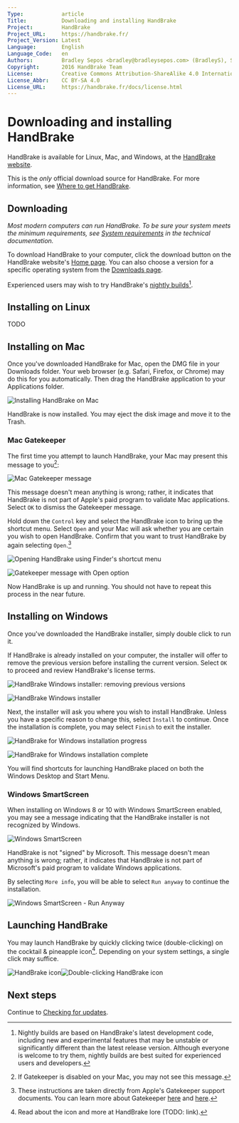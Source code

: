 ```yaml
---
Type:            article
Title:           Downloading and installing HandBrake
Project:         HandBrake
Project_URL:     https://handbrake.fr/
Project_Version: Latest
Language:        English
Language_Code:   en
Authors:         Bradley Sepos <bradley@bradleysepos.com> (BradleyS), Scott (s55)
Copyright:       2016 HandBrake Team
License:         Creative Commons Attribution-ShareAlike 4.0 International
License_Abbr:    CC BY-SA 4.0
License_URL:     https://handbrake.fr/docs/license.html
---
```


Downloading and installing HandBrake
====================================

HandBrake is available for Linux, Mac, and Windows, at the [HandBrake website](https://handbrake.fr/).

This is the *only* official download source for HandBrake. For more information, see [Where to get HandBrake](where-to-get-handbrake.html).

## Downloading

*Most modern computers can run HandBrake. To be sure your system meets the minimum requirements, see [System requirements](../technical/system-requirements.html) in the technical documentation.*

To download HandBrake to your computer, click the download button on the HandBrake website's [Home page](https://handbrake.fr/). You can also choose a version for a specific operating system from the [Downloads page](https://handbrake.fr/downloads.php).

Experienced users may wish to try HandBrake's [nightly builds](https://handbrake.fr/nightly.php)[^nightly-builds].

<!-- .system-lin -->

## Installing on Linux

TODO

<!-- /.system-lin -->
<!-- .system-mac -->

## Installing on Mac

Once you've downloaded HandBrake for Mac, open the DMG file in your Downloads folder. Your web browser (e.g. Safari, Firefox, or Chrome) may do this for you automatically. Then drag the HandBrake application to your Applications folder.

![Installing HandBrake on Mac](../images/mac/install.png "Drag HandBrake to your Applications folder to install it on your Mac.")

HandBrake is now installed. You may eject the disk image and move it to the Trash.

### Mac Gatekeeper

The first time you attempt to launch HandBrake, your Mac may present this message to you[^gatekeeper-disabled]:

![Mac Gatekeeper message](../images/mac/gatekeeper-message.png "Gatekeeper may present this message when launching HandBrake for the first time.")

This message doesn't mean anything is wrong; rather, it indicates that HandBrake is not part of Apple's paid program to validate Mac applications. Select `OK` to dismiss the Gatekeeper message.

Hold down the `Control` key and select the HandBrake icon to bring up the shortcut menu. Select `Open` and your Mac will ask whether you are certain you wish to open HandBrake. Confirm that you want to trust HandBrake by again selecting `Open`.[^gatekeeper-instructions]

![Opening HandBrake using Finder's shortcut menu](../images/mac/shortcut-menu-open.png "Launching HandBrake using the Open option in the Finder's shortcut menu will bypass the initial Gatekeeper message.")

![Gatekeeper message with Open option](../images/mac/gatekeeper-message-quarantine.png "Gatekeeper may also present this message when launching HandBrake for the first time. Selecting Open will tell Gatekeeper to trust HandBrake.")

Now HandBrake is up and running. You should not have to repeat this process in the near future.

<!-- /.system-mac -->
<!-- .system-win -->

## Installing on Windows

Once you've downloaded the HandBrake installer, simply double click to run it.

If HandBrake is already installed on your computer, the installer will offer to remove the previous version before installing the current version. Select `OK` to proceed and review HandBrake's license terms.

![HandBrake Windows installer: removing previous versions](../images/windows/uninstall.png "The HandBrake installer will offer to remove previous versions before installing the current version.")

![HandBrake Windows installer](../images/windows/install-1.png "HandBrake's Windows installer.")

Next, the installer will ask you where you wish to install HandBrake. Unless you have a specific reason to change this, select `Install` to continue. Once the installation is complete, you may select `Finish` to exit the installer.

![HandBrake for Windows installation progress](../images/windows/install-2.png "The installer will report its progress.")

![HandBrake for Windows installation complete](../images/windows/install-finish.png "HandBrake is now installed.")

You will find shortcuts for launching HandBrake placed on both the Windows Desktop and Start Menu.

### Windows SmartScreen

When installing on Windows 8 or 10 with Windows SmartScreen enabled, you may see a message indicating that the HandBrake installer is not recognized by Windows.

![Windows SmartScreen](../images/windows/smartscreen-1.png "Windows SmartScreen may present this message. Select More info to see more options.")

HandBrake is not "signed" by Microsoft. This message doesn't mean anything is wrong; rather, it indicates that HandBrake is not part of Microsoft's paid program to validate Windows applications.

By selecting `More info`, you will be able to select `Run anyway` to continue the installation.

![Windows SmartScreen - Run Anyway](../images/windows/smartscreen-2.png "Select Run anyway to dismiss the SmartScreen message and continue installing HandBrake.")

<!-- /.system-win -->

## Launching HandBrake

You may launch HandBrake by quickly clicking twice (double-clicking) on the cocktail & pineapple icon[^about-icon]. Depending on your system settings, a single click may suffice.

![HandBrake icon](../images/icon.png)![Double-clicking HandBrake icon](../images/icon-click.gif)

<!-- .continue -->

## Next steps

Continue to [Checking for updates](check-for-updates.html).

<!-- /.continue -->

[^nightly-builds]: Nightly builds are based on HandBrake's latest development code, including new and experimental features that may be unstable or significantly different than the latest release version. Although everyone is welcome to try them, nightly builds are best suited for experienced users and developers.

[^gatekeeper-disabled]: If Gatekeeper is disabled on your Mac, you may not see this message.

[^gatekeeper-instructions]: These instructions are taken directly from Apple's Gatekeeper support documents. You can learn more about Gatekeeper [here](https://support.apple.com/kb/PH21769?locale=en_US) and [here](https://support.apple.com/en-us/HT202491).

[^about-icon]: Read about the icon and more at HandBrake lore (TODO: link).
